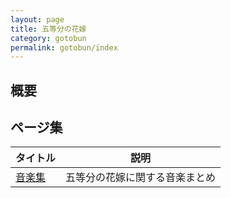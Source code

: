 ```yaml
---
layout: page
title: 五等分の花嫁
category: gotobun
permalink: gotobun/index
---
```


## 概要

## ページ集

|タイトル|説明|
|--|--|
|[音楽集](./music)|五等分の花嫁に関する音楽まとめ|
